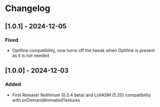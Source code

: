 # Changelog

## [1.0.1] - 2024-12-05

### Fixed
- Optifine compatibility, now turns off the tweak when Optifine is present as it is not needed

## [1.0.0] - 2024-12-03

### Added
- First Release! Nothirium (0.3.4 beta) and LoliASM (5.20) compatibility with onDemandAnimatedTextures